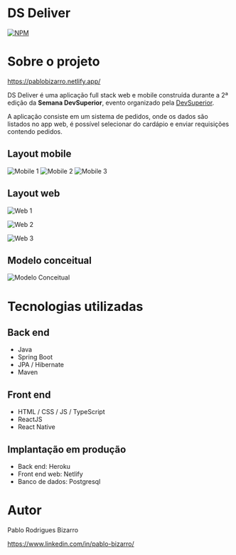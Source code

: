 # DS Deliver 
[![NPM](https://img.shields.io/npm/l/react)](https://github.com/PRBizarro/dsdeliver-sds2/blob/main/LICENSE) 

# Sobre o projeto

https://pablobizarro.netlify.app/

DS Deliver é uma aplicação full stack web e mobile construída durante a 2ª edição da **Semana DevSuperior**, evento organizado pela [DevSuperior](https://devsuperior.com.br/ "Site da DevSuperior").

A aplicação consiste em um sistema de pedidos, onde os dados são listados no app web, é possível selecionar do cardápio e enviar requisições contendo pedidos.

## Layout mobile
![Mobile 1](https://github.com/PRBizarro/dsdeliver-sds2/blob/main/assets_readme/3.jpeg) ![Mobile 2](https://github.com/PRBizarro/dsdeliver-sds2/blob/main/assets_readme/2.jpeg) ![Mobile 3](https://github.com/PRBizarro/dsdeliver-sds2/blob/main/assets_readme/1.jpeg)

## Layout web
![Web 1](https://github.com/PRBizarro/dsdeliver-sds2/blob/main/assets_readme/4.jpeg)

![Web 2](https://github.com/PRBizarro/dsdeliver-sds2/blob/main/assets_readme/5.jpeg)

![Web 3](https://github.com/PRBizarro/dsdeliver-sds2/blob/main/assets_readme/6.jpeg)

## Modelo conceitual
![Modelo Conceitual](https://github.com/PRBizarro/dsdeliver-sds2/blob/main/assets_readme/7.jpeg)

# Tecnologias utilizadas
## Back end
- Java
- Spring Boot
- JPA / Hibernate
- Maven
## Front end
- HTML / CSS / JS / TypeScript
- ReactJS
- React Native
## Implantação em produção
- Back end: Heroku
- Front end web: Netlify
- Banco de dados: Postgresql


# Autor

Pablo Rodrigues Bizarro

https://www.linkedin.com/in/pablo-bizarro/

